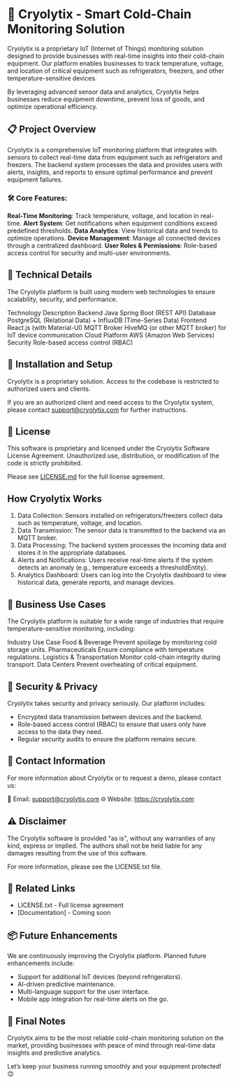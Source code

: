 

# 🧊 Cryolytix - Smart Cold-Chain Monitoring Solution

Cryolytix is a proprietary IoT (Internet of Things) monitoring solution designed to provide businesses with real-time insights into their cold-chain equipment. Our platform enables businesses to track temperature, voltage, and location of critical equipment such as refrigerators, freezers, and other temperature-sensitive devices.

By leveraging advanced sensor data and analytics, Cryolytix helps businesses reduce equipment downtime, prevent loss of goods, and optimize operational efficiency.

## 📋 Project Overview

Cryolytix is a comprehensive IoT monitoring platform that integrates with sensors to collect real-time data from equipment such as refrigerators and freezers. The backend system processes the data and provides users with alerts, insights, and reports to ensure optimal performance and prevent equipment failures.

### 🛠️ Core Features:

**Real-Time Monitoring**: Track temperature, voltage, and location in real-time.
**Alert System**: Get notifications when equipment conditions exceed predefined thresholds.
**Data Analytics**: View historical data and trends to optimize operations.
**Device Management**: Manage all connected devices through a centralized dashboard.
**User Roles & Permissions**: Role-based access control for security and multi-user environments.

## 🧩 Technical Details

The Cryolytix platform is built using modern web technologies to ensure scalability, security, and performance.

Technology	Description
Backend	Java Spring Boot (REST API)
Database	PostgreSQL (Relational Data) + InfluxDB (Time-Series Data)
Frontend	React.js (with Material-UI)
MQTT Broker	HiveMQ (or other MQTT broker) for IoT device communication
Cloud Platform	AWS (Amazon Web Services)
Security	Role-based access control (RBAC)

## 🧩 Installation and Setup

Cryolytix is a proprietary solution. Access to the codebase is restricted to authorized users and clients.

If you are an authorized client and need access to the Cryolytix system, please contact support@cryolytix.com for further instructions.

## 📜 License

This software is proprietary and licensed under the Cryolytix Software License Agreement. Unauthorized use, distribution, or modification of the code is strictly prohibited.

Please see [LICENSE.md](./LICENSE.md) for the full license agreement.

## How Cryolytix Works

1. Data Collection: Sensors installed on refrigerators/freezers collect data such as temperature, voltage, and location.
2. Data Transmission: The sensor data is transmitted to the backend via an MQTT broker.
3. Data Processing: The backend system processes the incoming data and stores it in the appropriate databases.
4. Alerts and Notifications: Users receive real-time alerts if the system detects an anomaly (e.g., temperature exceeds a thresholdEntity).
5. Analytics Dashboard: Users can log into the Cryolytix dashboard to view historical data, generate reports, and manage devices.

## 🚀 Business Use Cases

The Cryolytix platform is suitable for a wide range of industries that require temperature-sensitive monitoring, including:

Industry	Use Case
Food & Beverage	Prevent spoilage by monitoring cold storage units.
Pharmaceuticals	Ensure compliance with temperature regulations.
Logistics & Transportation	Monitor cold-chain integrity during transport.
Data Centers	Prevent overheating of critical equipment.

## 🔐 Security & Privacy

Cryolytix takes security and privacy seriously. Our platform includes:

* Encrypted data transmission between devices and the backend.
* Role-based access control (RBAC) to ensure that users only have access to the data they need.
* Regular security audits to ensure the platform remains secure.

## 📧 Contact Information

For more information about Cryolytix or to request a demo, please contact us:

📧 Email: support@cryolytix.com
🌐 Website: https://cryolytix.com

## ⚠️ Disclaimer

The Cryolytix software is provided "as is", without any warranties of any kind, express or implied. The authors shall not be held liable for any damages resulting from the use of this software.

For more information, please see the LICENSE.txt file.

## 🔗 Related Links

* LICENSE.txt - Full license agreement
* [Documentation] - Coming soon

## 📦 Future Enhancements

We are continuously improving the Cryolytix platform. Planned future enhancements include:

* Support for additional IoT devices (beyond refrigerators).
* AI-driven predictive maintenance.
* Multi-language support for the user interface.
* Mobile app integration for real-time alerts on the go.


## 🧩 Final Notes

Cryolytix aims to be the most reliable cold-chain monitoring solution on the market, providing businesses with peace of mind through real-time data insights and predictive analytics.

Let’s keep your business running smoothly and your equipment protected! 😊


